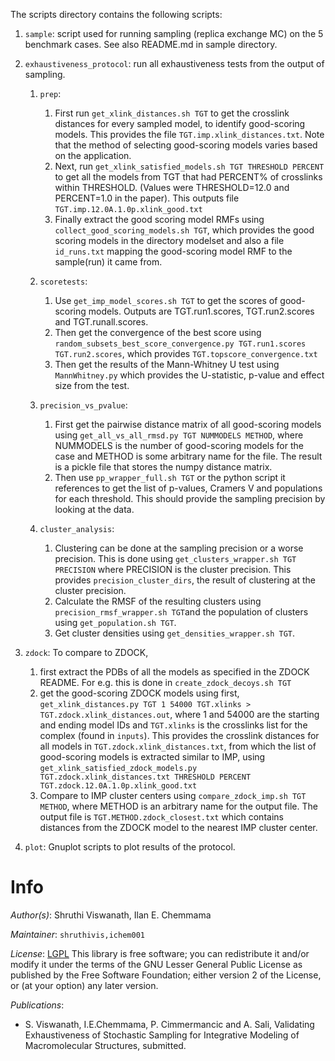 The scripts directory contains the following scripts:

1. `sample`: script used for running sampling (replica exchange MC) on the 5 benchmark cases.
See also README.md in sample directory.

2.  `exhaustiveness_protocol`: run all exhaustiveness tests from the output of sampling.
    1. `prep`: 
        1. First run `get_xlink_distances.sh TGT` to get the crosslink distances for every sampled model, to identify good-scoring models. This provides the file `TGT.imp.xlink_distances.txt`. Note that the method of selecting good-scoring models varies based on the application. 
        2. Next, run `get_xlink_satisfied_models.sh TGT THRESHOLD PERCENT` to get all the models from TGT that had PERCENT% of crosslinks within THRESHOLD. (Values were THRESHOLD=12.0 and PERCENT=1.0 in the paper). This outputs file `TGT.imp.12.0A.1.0p.xlink_good.txt` 
        3. Finally extract the good scoring model RMFs using `collect_good_scoring_models.sh TGT`, which provides the good scoring models in the directory modelset and also a file `id_runs.txt` mapping the good-scoring model RMF to the sample(run) it came from.

    2. `scoretests`:
        1. Use `get_imp_model_scores.sh TGT` to get the scores of good-scoring models. Outputs are TGT.run1.scores, TGT.run2.scores and TGT.runall.scores.
        2. Then get the convergence of the best score using `random_subsets_best_score_convergence.py TGT.run1.scores TGT.run2.scores`, which provides `TGT.topscore_convergence.txt`
        3. Then get the results of the Mann-Whitney U test using `MannWhitney.py` which provides the U-statistic, p-value and effect size from the test.

    3. `precision_vs_pvalue`:
        1. First get the pairwise distance matrix of all good-scoring models using `get_all_vs_all_rmsd.py TGT NUMMODELS METHOD`,  where NUMMODELS is the number of good-scoring models for the case and METHOD is some arbitrary name for the file.  The result is a pickle file that stores the numpy distance matrix.
        2. Then use `pp_wrapper_full.sh TGT` or the python script it references to get the list of p-values, Cramers V and populations for each threshold. This should provide the sampling precision by looking at the data. 
    4. `cluster_analysis`:
        1. Clustering can be done at the sampling precision or a worse precision. This is done using `get_clusters_wrapper.sh TGT PRECISION` where PRECISION is the cluster precision. This provides `precision_cluster_dirs`, the result of clustering at the cluster precision.
        2. Calculate the RMSF of the resulting clusters using `precision_rmsf_wrapper.sh TGT`and the population of clusters using `get_population.sh TGT`.
        3. Get cluster densities using `get_densities_wrapper.sh TGT`. 
 
3. `zdock`: To compare to ZDOCK, 
    1. first extract the PDBs of all the models as specified in the ZDOCK README. For e.g. this is done in `create_zdock_decoys.sh TGT`
    2. get the good-scoring ZDOCK models using first, `get_xlink_distances.py TGT 1 54000 TGT.xlinks > TGT.zdock.xlink_distances.out`, where 1 and 54000 are the starting and ending model IDs and `TGT.xlinks` is the crosslinks list for the complex (found in `inputs`). This provides the crosslink distances for all models in `TGT.zdock.xlink_distances.txt`, from which the list of good-scoring models is extracted similar to IMP, using `get_xlink_satisfied_zdock_models.py  TGT.zdock.xlink_distances.txt THRESHOLD PERCENT TGT.zdock.12.0A.1.0p.xlink_good.txt`
    3. Compare to IMP cluster centers using `compare_zdock_imp.sh TGT METHOD`, where METHOD is an arbitrary name for the output file. The output file is `TGT.METHOD.zdock_closest.txt` which contains distances from the ZDOCK model to the nearest IMP cluster center. 


4. `plot`: Gnuplot scripts to plot results of the protocol.

# Info

_Author(s)_: Shruthi Viswanath, Ilan E. Chemmama 

_Maintainer_: `shruthivis,ichem001`

_License_: [LGPL](http://www.gnu.org/licenses/old-licenses/lgpl-2.1.html)
This library is free software; you can redistribute it and/or
modify it under the terms of the GNU Lesser General Public
License as published by the Free Software Foundation; either
version 2 of the License, or (at your option) any later version.

_Publications_:
- S. Viswanath, I.E.Chemmama, P. Cimmermancic and A. Sali, Validating Exhaustiveness of Stochastic Sampling for Integrative Modeling of Macromolecular Structures, submitted.

